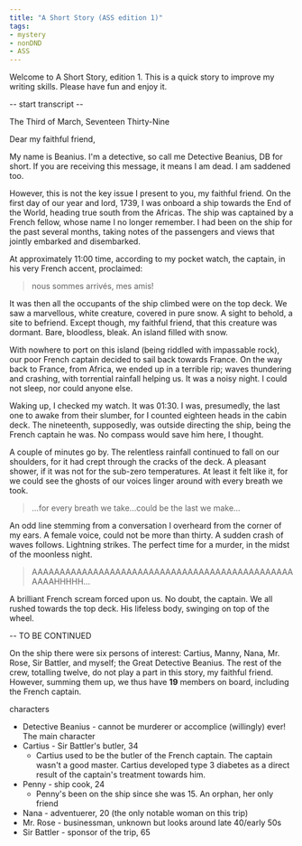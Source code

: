 ```yaml
---
title: "A Short Story (ASS edition 1)"
tags:
- mystery
- nonDND
- ASS
---
```


Welcome to A Short Story, edition 1. This is a quick story to improve my writing skills. Please have fun and enjoy it.

-- start transcript --

The Third of March, Seventeen Thirty-Nine

Dear my faithful friend,

My name is Beanius. I'm a detective, so call me Detective Beanius, DB for short. If you are receiving this message, it means I am dead. I am saddened too.

However, this is not the key issue I present to you, my faithful friend. On the first day of our year and lord, 1739, I was onboard a ship towards the End of the World, heading true south from the Africas. The ship was captained by a French fellow, whose name I no longer remember. I had been on the ship for the past several months, taking notes of the passengers and views that jointly embarked and disembarked.

At approximately 11:00 time, according to my pocket watch, the captain, in his very French accent, proclaimed:

> nous sommes arrivés, mes amis!

It was then all the occupants of the ship climbed were on the top deck. We saw a marvellous, white creature, covered in pure snow. A sight to behold, a site to befriend. Except though, my faithful friend, that this creature was dormant. Bare, bloodless, bleak. An island filled with snow. 

With nowhere to port on this island (being riddled with impassable rock), our poor French captain decided to sail back towards France. On the way back to France, from Africa, we ended up in a terrible rip; waves thundering and crashing, with torrential rainfall helping us. It was a noisy night. I could not sleep, nor could anyone else. 

Waking up, I checked my watch. It was 01:30. I was, presumedly, the last one to awake from their slumber, for I counted eighteen heads in the cabin deck. The nineteenth, supposedly, was outside directing the ship, being the French captain he was. No compass would save him here, I thought.

A couple of minutes go by. The relentless rainfall continued to fall on our shoulders, for it had crept through the cracks of the deck. A pleasant shower, if it was not for the sub-zero temperatures. At least it felt like it, for we could see the ghosts of our voices linger around with every breath we took. 

> ...for every breath we take...could be the last we make...

An odd line stemming from a conversation I overheard from the corner of my ears. A female voice, could not be more than thirty. A sudden crash of waves follows. Lightning strikes. The perfect time for a murder, in the midst of the moonless night. 

> AAAAAAAAAAAAAAAAAAAAAAAAAAAAAAAAAAAAAAAAAAAAAAAAAAAHHHHH...

A brilliant French scream forced upon us. No doubt, the captain. We all rushed towards the top deck. His lifeless body, swinging on top of the wheel. 

-- TO BE CONTINUED


On the ship there were six persons of interest: Cartius, Manny, Nana, Mr. Rose, Sir Battler, and myself; the Great Detective Beanius. The rest of the crew, totalling twelve, do not play a part in this story, my faithful friend. However, summing them up, we thus have **19** members on board, including the French captain. 




characters
* Detective Beanius - cannot be murderer or accomplice (willingly) ever! The main character
* Cartius - Sir Battler's butler, 34 
	* Cartius used to be the butler of the French captain. The captain wasn't a good master. Cartius developed type 3 diabetes as a direct result of the captain's treatment towards him. 
* Penny - ship cook, 24
	* Penny's been on the ship since she was 15. An orphan, her only friend 
* Nana - adventuerer, 20 (the only notable woman on this trip)
* Mr. Rose - businessman, unknown but looks around late 40/early 50s
* Sir Battler - sponsor of the trip, 65



